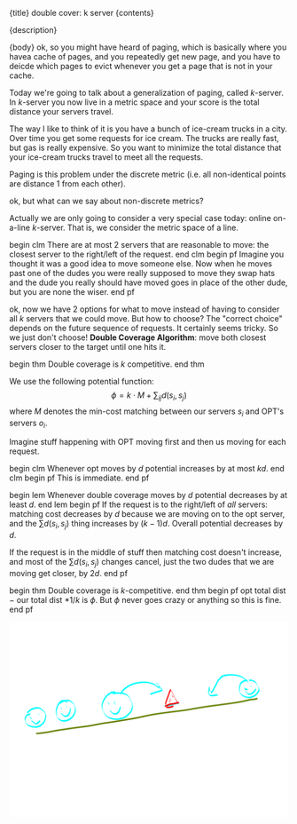 {title}
double cover: k server
{contents}

{description}

{body}
ok, so you might have heard of paging, which is basically where
you havea cache of pages, and you repeatedly get new page, and
you have to deicde which pages to evict whenever you get a page
that is not in your cache.

Today we're going to talk about a generalization of paging,
called $k$-server. In $k$-server you now live in a metric space
and your score is the total distance your servers travel.

The way I like to think of it is you have a bunch of ice-cream
trucks in a city. Over time you get some requests for ice cream.
The trucks are really fast, but gas is really expensive. So you
want to minimize the total distance that your ice-cream trucks
travel to meet all the requests.

Paging is this problem under the discrete metric (i.e. all
non-identical points are distance $1$ from each other).

ok, but what can we say about non-discrete metrics?

Actually we are only going to consider a very special case today:
online on-a-line $k$-server. That is, we consider the metric
space of a line. 

begin clm
There are at most $2$ servers  that are reasonable to move: the
closest server to the right/left of the request.
end clm
begin pf
Imagine you thought it was a good idea to move someone else. Now
when he moves past one of the dudes you were really supposed to
move they swap hats and the dude you really should have moved
goes in place of the other dude, but you are none the wiser.
end pf

ok, now we have $2$ options for what to move instead of having to
consider all $k$ servers that we could move. But how to choose?
The "correct choice" depends on the future sequence of requests.
It certainly seems tricky. So we just don't choose!
**Double Coverage Algorithm**: move both closest servers closer
to the target until one hits it.

begin thm
Double coverage is $k$ competitive.
end thm

We use the following potential function:
$$\phi = k\cdot M + \sum_{ij}d(s_i,s_j)$$
where $M$ denotes the min-cost matching between our servers $s_i$
and OPT's servers $o_i$. 

Imagine stuff happening with OPT moving first and then us moving
for each request.

begin clm
Whenever opt moves by $d$ potential increases by at most $kd$.
end clm
begin pf
This is immediate.
end pf

begin lem
Whenever double coverage moves by $d$ potential decreases by at
least $d$.
end lem
begin pf 
If the request is to the right/left of *all* servers: matching
cost decreases by $d$ because we are moving on to the opt server,
and the $\sum d(s_i,s_j)$ thing increases by $(k-1)d$. Overall
potential decreases by $d$.

If the request is in the middle of stuff then matching cost
doesn't increase, and most of the $\sum d(s_i,s_j)$ changes
cancel, just the two dudes that we are moving get closer, by
$2d$.
end pf

begin thm 
Double coverage is $k$-competitive.
end thm
begin pf
opt total dist $-$ our total dist $*1/k$ is $\phi$. But $\phi$
never goes crazy or anything so this is fine.
end pf

![ink_img001](images/ink_img001.png)

